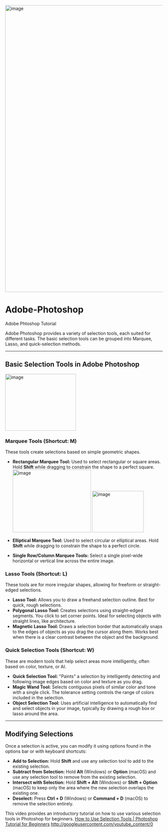 <img width="2413" height="914" alt="image" src="https://github.com/user-attachments/assets/5f458329-f22a-4adb-a901-24b09d3b4dae" />

# Adobe-Photoshop
Adobe Phtoshop Tutorial

Adobe Photoshop provides a variety of selection tools, each suited for different tasks. The basic selection tools can be grouped into Marquee, Lasso, and quick-selection methods.

***

## Basic Selection Tools in Adobe Photoshop

<img width="226" height="181" alt="image" src="https://github.com/user-attachments/assets/a0686671-931a-46b3-b2ea-816a7d7b1147" />


### Marquee Tools (Shortcut: M)
These tools create selections based on simple geometric shapes.

* **Rectangular Marquee Tool:** Used to select rectangular or square areas. Hold **Shift** while dragging to constrain the shape to a perfect square.  
  <img width="250" height="200" alt="image" src="https://github.com/user-attachments/assets/12706336-2a6e-4f8f-8272-59b9e96b00ed" />  <img width="165" height="132" alt="image" src="https://github.com/user-attachments/assets/111aa065-f1b9-4af4-8458-f6401265920e" />

* **Elliptical Marquee Tool:** Used to select circular or elliptical areas. Hold **Shift** while dragging to constrain the shape to a perfect circle.   
  
* **Single Row/Column Marquee Tools:** Select a single pixel-wide horizontal or vertical line across the entire image.

### Lasso Tools (Shortcut: L)
These tools are for more irregular shapes, allowing for freeform or straight-edged selections.

* **Lasso Tool:** Allows you to draw a freehand selection outline. Best for quick, rough selections.
* **Polygonal Lasso Tool:** Creates selections using straight-edged segments. You click to set corner points. Ideal for selecting objects with straight lines, like architecture.
* **Magnetic Lasso Tool:** Draws a selection border that automatically snaps to the edges of objects as you drag the cursor along them. Works best when there is a clear contrast between the object and the background.

### Quick Selection Tools (Shortcut: W)
These are modern tools that help select areas more intelligently, often based on color, texture, or AI.

* **Quick Selection Tool:** "Paints" a selection by intelligently detecting and following image edges based on color and texture as you drag.
* **Magic Wand Tool:** Selects contiguous pixels of similar color and tone with a single click. The tolerance setting controls the range of colors included in the selection.
* **Object Selection Tool:** Uses artificial intelligence to automatically find and select objects in your image, typically by drawing a rough box or lasso around the area.

***

## Modifying Selections

Once a selection is active, you can modify it using options found in the options bar or with keyboard shortcuts:

* **Add to Selection:** Hold **Shift** and use any selection tool to add to the existing selection.
* **Subtract from Selection:** Hold **Alt** (Windows) or **Option** (macOS) and use any selection tool to remove from the existing selection.
* **Intersect with Selection:** Hold **Shift + Alt** (Windows) or **Shift + Option** (macOS) to keep only the area where the new selection overlaps the existing one.
* **Deselect:** Press **Ctrl + D** (Windows) or **Command + D** (macOS) to remove the selection entirely.

This video provides an introductory tutorial on how to use various selection tools in Photoshop for beginners. [How to Use Selection Tools | Photoshop Tutorial for Beginners](https://www.youtube.com/watch?v=PQtDXAQs37U)
http://googleusercontent.com/youtube_content/0
